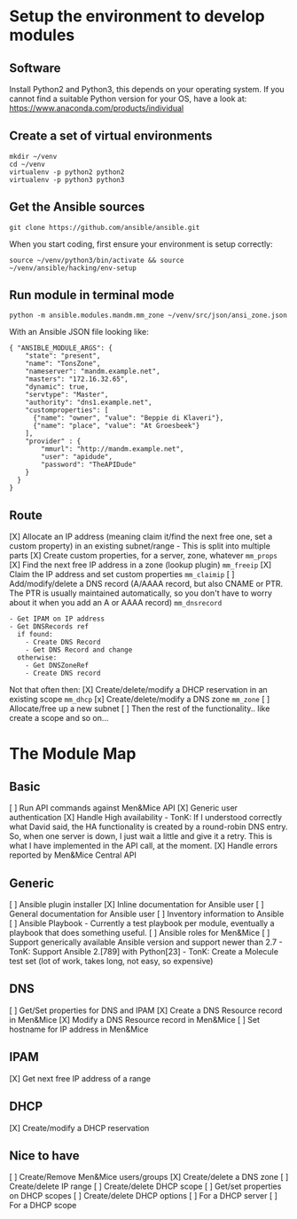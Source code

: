 # Setup the environment to develop modules

## Software

Install Python2 and Python3, this depends on your operating
system. If you cannot find a suitable Python version for your OS,
have a look at: https://www.anaconda.com/products/individual

## Create a set of virtual environments

```
mkdir ~/venv
cd ~/venv
virtualenv -p python2 python2
virtualenv -p python3 python3
```

## Get the Ansible sources

```
git clone https://github.com/ansible/ansible.git
```

When you start coding, first ensure your environment is setup
correctly:

```
source ~/venv/python3/bin/activate && source ~/venv/ansible/hacking/env-setup
```

## Run module in terminal mode

```
python -m ansible.modules.mandm.mm_zone ~/venv/src/json/ansi_zone.json
```

With an Ansible JSON file looking like:

```
{ "ANSIBLE_MODULE_ARGS": {
    "state": "present",
    "name": "TonsZone",
    "nameserver": "mandm.example.net",
    "masters": "172.16.32.65",
    "dynamic": true,
    "servtype": "Master",
    "authority": "dns1.example.net",
    "customproperties": [
      {"name": "owner", "value": "Beppie di Klaveri"},
      {"name": "place", "value": "At Groesbeek"}
    ],
    "provider" : {
        "mmurl": "http://mandm.example.net",
        "user": "apidude",
        "password": "TheAPIDude"
    }
  }
}
```

## Route

[X] Allocate an IP address (meaning claim it/find the next free one, set
    a custom property) in an existing subnet/range
    - This is split into multiple parts
      [X] Create custom properties, for a server, zone, whatever
          `mm_props`
      [X] Find the next free IP address in a zone (lookup plugin)
          `mm_freeip`
      [X] Claim the IP address and set custom properties
          `mm_claimip`
[ ] Add/modify/delete a DNS record (A/AAAA record, but also CNAME or
    PTR. The PTR is usually maintained automatically, so you don't have
    to worry about it when you add an A or AAAA record)
    `mm_dnsrecord`

    - Get IPAM on IP address
    - Get DNSRecords ref
      if found:
        - Create DNS Record
        - Get DNS Record and change
      otherwise:
        - Get DNSZoneRef
        - Create DNS record

Not that often then:
[X] Create/delete/modify a DHCP reservation in an existing scope
    `mm_dhcp`
[x] Create/delete/modify a DNS zone
    `mm_zone`
[ ] Allocate/free up a new subnet
[ ] Then the rest of the functionality.. like create a scope and so on...


# The Module Map

## Basic

[ ] Run API commands against Men&Mice API
    [X] Generic user authentication
    [X] Handle High availability
        - TonK: If I understood correctly what David said, the HA
          functionality is created by a round-robin DNS entry.
          So, when one server is down, I just wait a little and
          give it a retry. This is what I have implemented in
          the API call, at the moment.
    [X] Handle errors reported by Men&Mice Central API

## Generic

[ ] Ansible plugin installer
[X] Inline documentation for Ansible user
[ ] General documentation for Ansible user
[ ] Inventory information to Ansible
[ ] Ansible Playbook
    - Currently a test playbook per module, eventually a playbook
      that does something useful.
[ ] Ansible roles for Men&Mice
[ ] Support generically available Ansible version and
    support newer than 2.7
    - TonK: Support Ansible 2.[789] with Python[23]
    - TonK: Create a Molecule test set (lot of work, takes long, not
      easy, so expensive)

## DNS

[ ] Get/Set properties for DNS and IPAM
[X] Create a DNS Resource record in Men&Mice
[X] Modify a DNS Resource record in Men&Mice
[ ] Set hostname for IP address in Men&Mice

## IPAM

[X] Get next free IP address of a range

## DHCP

[X] Create/modify a DHCP reservation

## Nice to have

[ ] Create/Remove Men&Mice users/groups
[X] Create/delete a DNS zone
[ ] Create/delete IP range
[ ] Create/delete DHCP scope
[ ] Get/set properties on DHCP scopes
[ ] Create/delete DHCP options
    [ ] For a DHCP server
    [ ] For a DHCP scope

